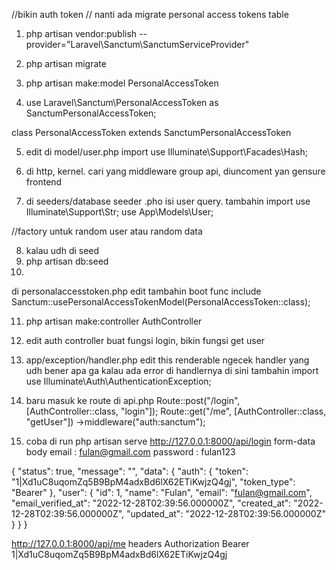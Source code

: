 //bikin auth token
// nanti ada migrate personal access tokens table

1. php artisan vendor:publish --provider="Laravel\Sanctum\SanctumServiceProvider"

2. php artisan migrate
3. php artisan make:model PersonalAccessToken
4. use Laravel\Sanctum\PersonalAccessToken as SanctumPersonalAccessToken;

class PersonalAccessToken extends SanctumPersonalAccessToken

5. edit di model/user.php
import use Illuminate\Support\Facades\Hash;
6. di http, kernel. cari yang middleware group api, diuncoment yan gensure frontend 

7. di seeders/database seeder .pho isi user query.
tambahin import use Illuminate\Support\Str;
use App\Models\User;

//factory untuk random user atau random data

8. kalau udh di seed
9. php artisan db:seed
10. 
di personalaccesstoken.php edit tambahin boot func
include Sanctum::usePersonalAccessTokenModel(PersonalAccessToken::class);

11. php artisan make:controller AuthController
12. edit auth controller buat fungsi login, bikin fungsi get user
13. app/exception/handler.php 
edit this renderable
ngecek handler yang udh bener apa ga
kalau ada error di handlernya di sini
tambahin import 
use Illuminate\Auth\AuthenticationException;

14. baru masuk ke route di api.php
Route::post("/login", [AuthController::class, "login"]);
Route::get("/me", [AuthController::class, "getUser"])
    ->middleware("auth:sanctum");

15. coba di run
php artisan serve
http://127.0.0.1:8000/api/login
form-data
body 
email : fulan@gmail.com
password : fulan123

{
    "status": true,
    "message": "",
    "data": {
        "auth": {
            "token": "1|Xd1uC8uqomZq5B9BpM4adxBd6lX62ETiKwjzQ4gj",
            "token_type": "Bearer"
        },
        "user": {
            "id": 1,
            "name": "Fulan",
            "email": "fulan@gmail.com",
            "email_verified_at": "2022-12-28T02:39:56.000000Z",
            "created_at": "2022-12-28T02:39:56.000000Z",
            "updated_at": "2022-12-28T02:39:56.000000Z"
        }
    }
}

http://127.0.0.1:8000/api/me
headers 
Authorization
Bearer 1|Xd1uC8uqomZq5B9BpM4adxBd6lX62ETiKwjzQ4gj


